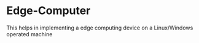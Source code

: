 # Edge-Computer
This helps in implementing a edge computing device on a Linux/Windows operated machine
